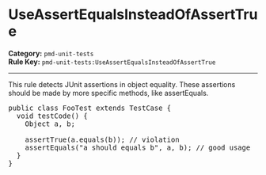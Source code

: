# UseAssertEqualsInsteadOfAssertTrue
**Category:** `pmd-unit-tests`<br/>
**Rule Key:** `pmd-unit-tests:UseAssertEqualsInsteadOfAssertTrue`<br/>


-----

This rule detects JUnit assertions in object equality. These assertions should be made by more specific methods, like assertEquals.
<pre>
public class FooTest extends TestCase {
  void testCode() {
    Object a, b;

    assertTrue(a.equals(b)); // violation
    assertEquals("a should equals b", a, b); // good usage
  }
}</pre>
